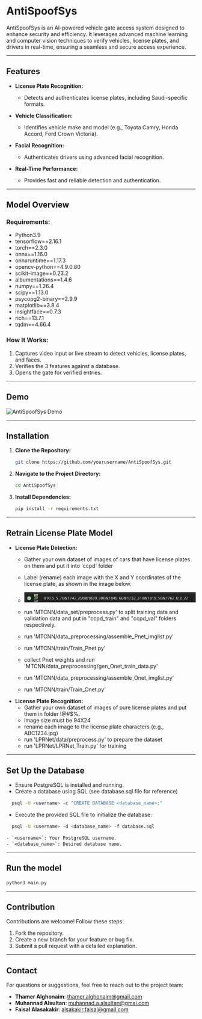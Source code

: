 # AntiSpoofSys

AntiSpoofSys is an AI-powered vehicle gate access system designed to enhance security and efficiency. It leverages advanced machine learning and computer vision techniques to verify vehicles, license plates, and drivers in real-time, ensuring a seamless and secure access experience.

---

## Features

- **License Plate Recognition:**
  - Detects and authenticates license plates, including Saudi-specific formats.
 

- **Vehicle Classification:**
  - Identifies vehicle make and model (e.g., Toyota Camry, Honda Accord, Ford Crown Victoria).

- **Facial Recognition:**
  - Authenticates drivers using advanced facial recognition.


- **Real-Time Performance:**
  - Provides fast and reliable detection and authentication.

---

## Model Overview

### **Requirements:**
-  Python3.9
-  tensorflow==2.16.1
-  torch==2.3.0
-  onnx==1.16.0
-  onnxruntime==1.17.3
-  opencv-python==4.9.0.80
-  scikit-image==0.23.2
-  albumentations==1.4.6
-  numpy==1.26.4
-  scipy==1.13.0
-  psycopg2-binary==2.9.9
-  matplotlib==3.8.4
-  insightface==0.7.3
-  rich==13.7.1
-  tqdm==4.66.4

### **How It Works:**
1. Captures video input or live stream to detect vehicles, license plates, and faces.
2. Verifies the 3 features against a database.
3. Opens the gate for verified entries.

---

## Demo

![AntiSpoofSys Demo](result.gif)



---

## Installation

1. **Clone the Repository:**
   ```bash
   git clone https://github.com/yourusername/AntiSpoofSys.git
   ```

2. **Navigate to the Project Directory:**
   ```bash
   cd AntiSpoofSys
   ```

3. **Install Dependencies:**
   ```bash
   pip install -r requirements.txt
   ```


 ---
## Retrain License Plate Model
- **License Plate Detection:**
  - Gather your own dataset of images of cars that have license plates on them and put it into 'ccpd' folder
  - Label (rename) each image with the X and Y coordinates of the license plate, as shown in the image below.
  - ![Lable images](Screenshot.png)
  - run 'MTCNN/data_set/preprocess.py' to split training data and validation data and put in "ccpd_train" and "ccpd_val" folders respectively.
  - run 'MTCNN/data_preprocessing/assemble_Pnet_imglist.py'
  - run 'MTCNN/train/Train_Pnet.py'
    
  - collect Pnet weights and run 'MTCNN/data_preprocessing/gen_Onet_train_data.py'
  - run 'MTCNN/data_preprocessing/assemble_Onet_imglist.py'
  - run 'MTCNN/train/Train_Onet.py'
- **License Plate Recognition:**
  - Gather your own dataset of images of pure license plates and put them in folder !@#$%.
  - image size must be 94X24
  - rename each image to the license plate characters (e.g., ABC1234.jpg)
  - run 'LPRNet/data/preprocess.py' to prepare the dataset
  - run 'LPRNet/LPRNet_Train.py' for training

---

## Set Up the Database
   - Ensure PostgreSQL is installed and running.
   - Create a database using SQL (see database.sql file for reference)
     
   ```bash
     psql -U <username> -c "CREATE DATABASE <database_name>;"
   ```
   - Execute the provided SQL file to initialize the database:
     
  ```bash
    psql -U <username> -d <database_name> -f database.sql
  ```

    - `<username>`: Your PostgreSQL username.
    - `<database_name>`: Desired database name.
    
---


## Run the model
   ```bash
   python3 main.py
   ```


---

## Contribution

Contributions are welcome! Follow these steps:
1. Fork the repository.
2. Create a new branch for your feature or bug fix.
3. Submit a pull request with a detailed explanation.

---

## Contact

For questions or suggestions, feel free to reach out to the project team:
- **Thamer Alghonaim**: thamer.alghonaim@gmail.com
- **Muhannad Alsultan**: muhannad.a.alsultan@gmai.com
- **Faisal Alasakakir**: alsakakir.faisal@gmail.com
